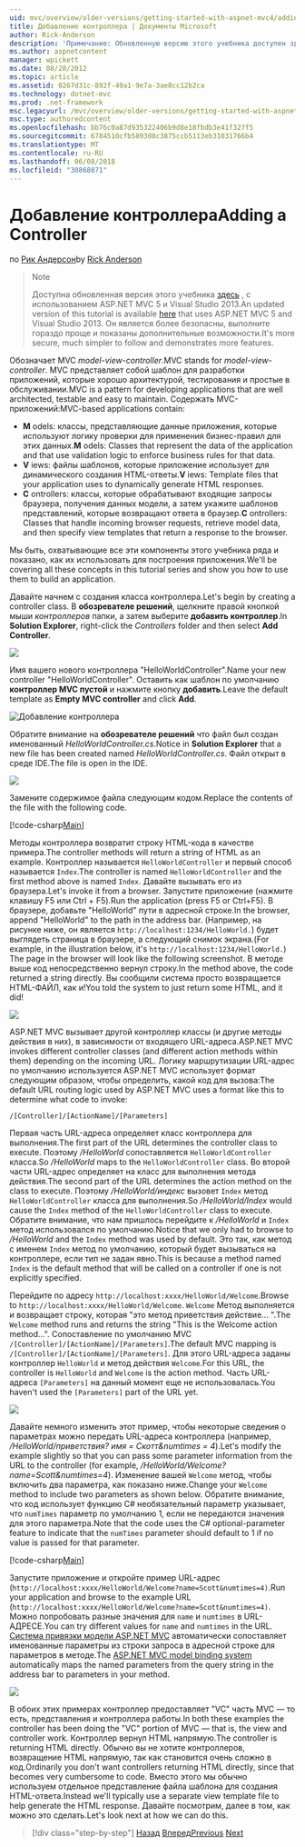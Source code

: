 ```yaml
---
uid: mvc/overview/older-versions/getting-started-with-aspnet-mvc4/adding-a-controller
title: Добавление контроллера | Документы Microsoft
author: Rick-Anderson
description: 'Примечание: Обновленную версию этого учебника доступен здесь, использующий ASP.NET MVC 5 и Visual Studio 2013. Это более безопасный, гораздо проще выполните и демонстрационных...'
ms.author: aspnetcontent
manager: wpickett
ms.date: 08/28/2012
ms.topic: article
ms.assetid: 0267d31c-892f-49a1-9e7a-3ae8cc12b2ca
ms.technology: dotnet-mvc
ms.prod: .net-framework
msc.legacyurl: /mvc/overview/older-versions/getting-started-with-aspnet-mvc4/adding-a-controller
msc.type: authoredcontent
ms.openlocfilehash: bb76c0a87d935322406b9d8e18fbdb3e41f327f5
ms.sourcegitcommit: 6784510cfb589308c3875ccb5113eb31031766b4
ms.translationtype: MT
ms.contentlocale: ru-RU
ms.lasthandoff: 06/08/2018
ms.locfileid: "30868871"
---
```

<a name="adding-a-controller"></a><span data-ttu-id="1a0d6-104">Добавление контроллера</span><span class="sxs-lookup"><span data-stu-id="1a0d6-104">Adding a Controller</span></span>
====================
<span data-ttu-id="1a0d6-105">по [Рик Андерсон](https://github.com/Rick-Anderson)</span><span class="sxs-lookup"><span data-stu-id="1a0d6-105">by [Rick Anderson](https://github.com/Rick-Anderson)</span></span>

> > [!NOTE]
> > <span data-ttu-id="1a0d6-106">Доступна обновленная версия этого учебника [здесь](../../getting-started/introduction/getting-started.md) , с использованием ASP.NET MVC 5 и Visual Studio 2013.</span><span class="sxs-lookup"><span data-stu-id="1a0d6-106">An updated version of this tutorial is available [here](../../getting-started/introduction/getting-started.md) that uses ASP.NET MVC 5 and Visual Studio 2013.</span></span> <span data-ttu-id="1a0d6-107">Он является более безопасны, выполните гораздо проще и показаны дополнительные возможности.</span><span class="sxs-lookup"><span data-stu-id="1a0d6-107">It's more secure, much simpler to follow and demonstrates more features.</span></span>


<span data-ttu-id="1a0d6-108">Обозначает MVC *model-view-controller*.</span><span class="sxs-lookup"><span data-stu-id="1a0d6-108">MVC stands for *model-view-controller*.</span></span> <span data-ttu-id="1a0d6-109">MVC представляет собой шаблон для разработки приложений, которые хорошо архитектурой, тестирования и простые в обслуживании.</span><span class="sxs-lookup"><span data-stu-id="1a0d6-109">MVC is a pattern for developing applications that are well architected, testable and easy to maintain.</span></span> <span data-ttu-id="1a0d6-110">Содержать MVC-приложений:</span><span class="sxs-lookup"><span data-stu-id="1a0d6-110">MVC-based applications contain:</span></span>

- <span data-ttu-id="1a0d6-111">**M** odels: классы, представляющие данные приложения, которые используют логику проверки для применения бизнес-правил для этих данных.</span><span class="sxs-lookup"><span data-stu-id="1a0d6-111">**M** odels: Classes that represent the data of the application and that use validation logic to enforce business rules for that data.</span></span>
- <span data-ttu-id="1a0d6-112">**V** iews: файлы шаблонов, которые приложение использует для динамического создания HTML-ответы.</span><span class="sxs-lookup"><span data-stu-id="1a0d6-112">**V** iews: Template files that your application uses to dynamically generate HTML responses.</span></span>
- <span data-ttu-id="1a0d6-113">**C** ontrollers: классы, которые обрабатывают входящие запросы браузера, получения данных модели, а затем укажите шаблонов представлений, которые возвращают ответа в браузер.</span><span class="sxs-lookup"><span data-stu-id="1a0d6-113">**C** ontrollers: Classes that handle incoming browser requests, retrieve model data, and then specify view templates that return a response to the browser.</span></span>

<span data-ttu-id="1a0d6-114">Мы быть, охватывающие все эти компоненты этого учебника ряда и показано, как их использовать для построения приложения.</span><span class="sxs-lookup"><span data-stu-id="1a0d6-114">We'll be covering all these concepts in this tutorial series and show you how to use them to build an application.</span></span>

<span data-ttu-id="1a0d6-115">Давайте начнем с создания класса контроллера.</span><span class="sxs-lookup"><span data-stu-id="1a0d6-115">Let's begin by creating a controller class.</span></span> <span data-ttu-id="1a0d6-116">В **обозревателе решений**, щелкните правой кнопкой мыши *контроллеров* папки, а затем выберите **добавить контроллер**.</span><span class="sxs-lookup"><span data-stu-id="1a0d6-116">In **Solution Explorer**, right-click the *Controllers* folder and then select **Add Controller**.</span></span>

![](adding-a-controller/_static/image1.png)

<span data-ttu-id="1a0d6-117">Имя вашего нового контроллера &quot;HelloWorldController&quot;.</span><span class="sxs-lookup"><span data-stu-id="1a0d6-117">Name your new controller &quot;HelloWorldController&quot;.</span></span> <span data-ttu-id="1a0d6-118">Оставить как шаблон по умолчанию **контроллер MVC пустой** и нажмите кнопку **добавить**.</span><span class="sxs-lookup"><span data-stu-id="1a0d6-118">Leave the default template as **Empty MVC controller** and click **Add**.</span></span>

![Добавление контроллера](adding-a-controller/_static/image2.png)

<span data-ttu-id="1a0d6-120">Обратите внимание на **обозревателе решений** что файл был создан именованный *HelloWorldController.cs*.</span><span class="sxs-lookup"><span data-stu-id="1a0d6-120">Notice in **Solution Explorer** that a new file has been created named *HelloWorldController.cs*.</span></span> <span data-ttu-id="1a0d6-121">Файл открыт в среде IDE.</span><span class="sxs-lookup"><span data-stu-id="1a0d6-121">The file is open in the IDE.</span></span>

![](adding-a-controller/_static/image3.png)

<span data-ttu-id="1a0d6-122">Замените содержимое файла следующим кодом.</span><span class="sxs-lookup"><span data-stu-id="1a0d6-122">Replace the contents of the file with the following code.</span></span>

[!code-csharp[Main](adding-a-controller/samples/sample1.cs)]

<span data-ttu-id="1a0d6-123">Методы контроллера возвратит строку HTML-кода в качестве примера.</span><span class="sxs-lookup"><span data-stu-id="1a0d6-123">The controller methods will return a string of HTML as an example.</span></span> <span data-ttu-id="1a0d6-124">Контроллер называется `HelloWorldController` и первый способ называется `Index`.</span><span class="sxs-lookup"><span data-stu-id="1a0d6-124">The controller is named `HelloWorldController` and the first method above is named `Index`.</span></span> <span data-ttu-id="1a0d6-125">Давайте вызывать его из браузера.</span><span class="sxs-lookup"><span data-stu-id="1a0d6-125">Let's invoke it from a browser.</span></span> <span data-ttu-id="1a0d6-126">Запустите приложение (нажмите клавишу F5 или Ctrl + F5).</span><span class="sxs-lookup"><span data-stu-id="1a0d6-126">Run the application (press F5 or Ctrl+F5).</span></span> <span data-ttu-id="1a0d6-127">В браузере, добавьте &quot;HelloWorld&quot; пути в адресной строке.</span><span class="sxs-lookup"><span data-stu-id="1a0d6-127">In the browser, append &quot;HelloWorld&quot; to the path in the address bar.</span></span> <span data-ttu-id="1a0d6-128">(Например, на рисунке ниже, он является `http://localhost:1234/HelloWorld.`) будет выглядеть страница в браузере, а следующий снимок экрана.</span><span class="sxs-lookup"><span data-stu-id="1a0d6-128">(For example, in the illustration below, it's `http://localhost:1234/HelloWorld.`) The page in the browser will look like the following screenshot.</span></span> <span data-ttu-id="1a0d6-129">В методе выше код непосредственно вернул строку.</span><span class="sxs-lookup"><span data-stu-id="1a0d6-129">In the method above, the code returned a string directly.</span></span> <span data-ttu-id="1a0d6-130">Вы сообщили система просто возвращается HTML-ФАЙЛ, как и!</span><span class="sxs-lookup"><span data-stu-id="1a0d6-130">You told the system to just return some HTML, and it did!</span></span>

![](adding-a-controller/_static/image4.png)

<span data-ttu-id="1a0d6-131">ASP.NET MVC вызывает другой контроллер классы (и другие методы действия в них), в зависимости от входящего URL-адреса.</span><span class="sxs-lookup"><span data-stu-id="1a0d6-131">ASP.NET MVC invokes different controller classes (and different action methods within them) depending on the incoming URL.</span></span> <span data-ttu-id="1a0d6-132">Логику маршрутизации URL-адрес по умолчанию используется ASP.NET MVC использует формат следующим образом, чтобы определить, какой код для вызова:</span><span class="sxs-lookup"><span data-stu-id="1a0d6-132">The default URL routing logic used by ASP.NET MVC uses a format like this to determine what code to invoke:</span></span>

`/[Controller]/[ActionName]/[Parameters]`

<span data-ttu-id="1a0d6-133">Первая часть URL-адреса определяет класс контроллера для выполнения.</span><span class="sxs-lookup"><span data-stu-id="1a0d6-133">The first part of the URL determines the controller class to execute.</span></span> <span data-ttu-id="1a0d6-134">Поэтому */HelloWorld* сопоставляется `HelloWorldController` класса.</span><span class="sxs-lookup"><span data-stu-id="1a0d6-134">So */HelloWorld* maps to the `HelloWorldController` class.</span></span> <span data-ttu-id="1a0d6-135">Во второй части URL-адрес определяет на класс для выполнения метода действия.</span><span class="sxs-lookup"><span data-stu-id="1a0d6-135">The second part of the URL determines the action method on the class to execute.</span></span> <span data-ttu-id="1a0d6-136">Поэтому */HelloWorld/индекс* вызовет `Index` метод `HelloWorldController` класса для выполнения.</span><span class="sxs-lookup"><span data-stu-id="1a0d6-136">So */HelloWorld/Index* would cause the `Index` method of the `HelloWorldController` class to execute.</span></span> <span data-ttu-id="1a0d6-137">Обратите внимание, что нам пришлось перейдите к */HelloWorld* и `Index` метод использовался по умолчанию.</span><span class="sxs-lookup"><span data-stu-id="1a0d6-137">Notice that we only had to browse to */HelloWorld* and the `Index` method was used by default.</span></span> <span data-ttu-id="1a0d6-138">Это так, как метод с именем `Index` метод по умолчанию, который будет вызываться на контроллере, если тип не задан явно.</span><span class="sxs-lookup"><span data-stu-id="1a0d6-138">This is because a method named `Index` is the default method that will be called on a controller if one is not explicitly specified.</span></span>

<span data-ttu-id="1a0d6-139">Перейдите по адресу `http://localhost:xxxx/HelloWorld/Welcome`.</span><span class="sxs-lookup"><span data-stu-id="1a0d6-139">Browse to `http://localhost:xxxx/HelloWorld/Welcome`.</span></span> <span data-ttu-id="1a0d6-140">`Welcome` Метод выполняется и возвращает строку, которая &quot;это метод приветствия действие... &quot;.</span><span class="sxs-lookup"><span data-stu-id="1a0d6-140">The `Welcome` method runs and returns the string &quot;This is the Welcome action method...&quot;.</span></span> <span data-ttu-id="1a0d6-141">Сопоставление по умолчанию MVC `/[Controller]/[ActionName]/[Parameters]`.</span><span class="sxs-lookup"><span data-stu-id="1a0d6-141">The default MVC mapping is `/[Controller]/[ActionName]/[Parameters]`.</span></span> <span data-ttu-id="1a0d6-142">Для этого URL-адреса заданы контроллер `HelloWorld` и метод действия `Welcome`.</span><span class="sxs-lookup"><span data-stu-id="1a0d6-142">For this URL, the controller is `HelloWorld` and `Welcome` is the action method.</span></span> <span data-ttu-id="1a0d6-143">Часть URL-адреса `[Parameters]` на данный момент еще не использовалась.</span><span class="sxs-lookup"><span data-stu-id="1a0d6-143">You haven't used the `[Parameters]` part of the URL yet.</span></span>

![](adding-a-controller/_static/image5.png)

<span data-ttu-id="1a0d6-144">Давайте немного изменить этот пример, чтобы некоторые сведения о параметрах можно передать URL-адреса контроллера (например, */HelloWorld/приветствия? имя = Скотт&amp;numtimes = 4*).</span><span class="sxs-lookup"><span data-stu-id="1a0d6-144">Let's modify the example slightly so that you can pass some parameter information from the URL to the controller (for example, */HelloWorld/Welcome?name=Scott&amp;numtimes=4*).</span></span> <span data-ttu-id="1a0d6-145">Изменение вашей `Welcome` метод, чтобы включить два параметра, как показано ниже.</span><span class="sxs-lookup"><span data-stu-id="1a0d6-145">Change your `Welcome` method to include two parameters as shown below.</span></span> <span data-ttu-id="1a0d6-146">Обратите внимание, что код использует функцию C# необязательный параметр указывает, что `numTimes` параметр по умолчанию 1, если не передаются значения для этого параметра.</span><span class="sxs-lookup"><span data-stu-id="1a0d6-146">Note that the code uses the C# optional-parameter feature to indicate that the `numTimes` parameter should default to 1 if no value is passed for that parameter.</span></span>

[!code-csharp[Main](adding-a-controller/samples/sample2.cs)]

<span data-ttu-id="1a0d6-147">Запустите приложение и откройте пример URL-адрес (`http://localhost:xxxx/HelloWorld/Welcome?name=Scott&numtimes=4)`.</span><span class="sxs-lookup"><span data-stu-id="1a0d6-147">Run your application and browse to the example URL (`http://localhost:xxxx/HelloWorld/Welcome?name=Scott&numtimes=4)`.</span></span> <span data-ttu-id="1a0d6-148">Можно попробовать разные значения для `name` и `numtimes` в URL-АДРЕСЕ.</span><span class="sxs-lookup"><span data-stu-id="1a0d6-148">You can try different values for `name` and `numtimes` in the URL.</span></span> <span data-ttu-id="1a0d6-149">[Система привязки модели ASP.NET MVC](http://odetocode.com/Blogs/scott/archive/2009/04/27/6-tips-for-asp-net-mvc-model-binding.aspx) автоматически сопоставляет именованные параметры из строки запроса в адресной строке для параметров в методе.</span><span class="sxs-lookup"><span data-stu-id="1a0d6-149">The [ASP.NET MVC model binding system](http://odetocode.com/Blogs/scott/archive/2009/04/27/6-tips-for-asp-net-mvc-model-binding.aspx) automatically maps the named parameters from the query string in the address bar to parameters in your method.</span></span>

![](adding-a-controller/_static/image6.png)

<span data-ttu-id="1a0d6-150">В обоих этих примерах контроллер предоставляет &quot;VC&quot; часть MVC — то есть, представления и контроллера работы.</span><span class="sxs-lookup"><span data-stu-id="1a0d6-150">In both these examples the controller has been doing the &quot;VC&quot; portion of MVC — that is, the view and controller work.</span></span> <span data-ttu-id="1a0d6-151">Контроллер вернул HTML напрямую.</span><span class="sxs-lookup"><span data-stu-id="1a0d6-151">The controller is returning HTML directly.</span></span> <span data-ttu-id="1a0d6-152">Обычно вы не хотите контроллеров, возвращение HTML напрямую, так как становится очень сложно в код.</span><span class="sxs-lookup"><span data-stu-id="1a0d6-152">Ordinarily you don't want controllers returning HTML directly, since that becomes very cumbersome to code.</span></span> <span data-ttu-id="1a0d6-153">Вместо этого мы обычно используем отдельное представление файла шаблона для создания HTML-ответа.</span><span class="sxs-lookup"><span data-stu-id="1a0d6-153">Instead we'll typically use a separate view template file to help generate the HTML response.</span></span> <span data-ttu-id="1a0d6-154">Давайте посмотрим, далее в том, как можно это сделать.</span><span class="sxs-lookup"><span data-stu-id="1a0d6-154">Let's look next at how we can do this.</span></span>

> [!div class="step-by-step"]
> <span data-ttu-id="1a0d6-155">[Назад](intro-to-aspnet-mvc-4.md)
> [Вперед](adding-a-view.md)</span><span class="sxs-lookup"><span data-stu-id="1a0d6-155">[Previous](intro-to-aspnet-mvc-4.md)
[Next](adding-a-view.md)</span></span>

